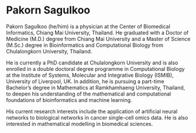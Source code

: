 # Pakorn Sagulkoo

<!--
**AugustusKH/AugustusKH** is a ✨ _special_ ✨ repository because its `README.md` (this file) appears on your GitHub profile.

Here are some ideas to get you started:

- 🔭 I’m currently working on ...
- 🌱 I’m currently learning ...
- 👯 I’m looking to collaborate on ...
- 🤔 I’m looking for help with ...
- 💬 Ask me about ...
- 📫 How to reach me: ...
- 😄 Pronouns: ...
- ⚡ Fun fact: ...
-->

Pakorn Sagulkoo (he/him) is a physician at the Center of Biomedical Informatics, Chiang Mai University, Thailand. He graduated with a Doctor of Medicine (M.D.) degree from Chiang Mai University and a Master of Science (M.Sc.) degree in Bioinformatics and Computational Biology from Chulalongkorn University, Thailand.

He is currently a PhD candidate at Chulalongkorn University and is also enrolled in a double doctoral degree programme in Computational Biology at the Institute of Systems, Molecular and Integrative Biology (ISMIB), University of Liverpool, UK. In addition, he is pursuing a part-time Bachelor’s degree in Mathematics at Ramkhamhaeng University, Thailand, to deepen his understanding of the mathematical and computational foundations of bioinformatics and machine learning.

His current research interests include the application of artificial neural networks to biological networks in cancer single-cell omics data. He is also interested in mathematical modelling in biomedical sciences.


